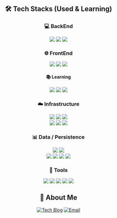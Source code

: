 <div align="center">

## 🛠️ Tech Stacks (Used & Learning)

### 💻 BackEnd  
<img src="https://img.shields.io/badge/java-007396?style=for-the-badge&logo=java&logoColor=white">
<img src="https://img.shields.io/badge/Spring-6DB33F?style=for-the-badge&logo=Spring&logoColor=white">
<img src="https://img.shields.io/badge/springboot-6DB33F?style=for-the-badge&logo=springboot&logoColor=white">

### 🌐 FrontEnd  
<img src="https://img.shields.io/badge/Javascript-F7DF1E?style=for-the-badge&logo=Javascript&logoColor=white">
<img src="https://img.shields.io/badge/JSP-FF1A55?style=for-the-badge&logoColor=white">
<img src="https://img.shields.io/badge/jquery-0769AD?style=for-the-badge&logo=jquery&logoColor=white">

#### 📚 Learning  
<img src="https://img.shields.io/badge/React-61DAFB?style=for-the-badge&logo=React&logoColor=white">
<img src="https://img.shields.io/badge/TypeScript-3178C6?style=for-the-badge&logo=typescript&logoColor=white">
<img src="https://img.shields.io/badge/Next.js-000000?style=for-the-badge&logo=Next.js&logoColor=white">

### ☁️ Infrastructure  
<img src="https://img.shields.io/badge/Docker-2496ED?style=for-the-badge&logo=Docker&logoColor=white">
<img src="https://img.shields.io/badge/AWS EC2-FF9900?style=for-the-badge&logo=amazonaws&logoColor=white">
<img src="https://img.shields.io/badge/AWS S3-569A31?style=for-the-badge&logo=amazonaws&logoColor=white">
<br>
<img src="https://img.shields.io/badge/GitHub Actions-2088FF?style=for-the-badge&logo=githubactions&logoColor=white">
<img src="https://img.shields.io/badge/GitLab CI/CD-FC6D26?style=for-the-badge&logo=gitlab&logoColor=white">
<img src="https://img.shields.io/badge/RabbitMQ-FF6600?style=for-the-badge&logo=rabbitmq&logoColor=white">

### 📊 Data / Persistence  
<img src="https://img.shields.io/badge/Oracle-F80000?style=for-the-badge&logo=Oracle&logoColor=white">
<img src="https://img.shields.io/badge/MySQL-4479A1?style=for-the-badge&logo=MySQL&logoColor=white">
<br>
<img src="https://img.shields.io/badge/Redis-DC382D?style=for-the-badge&logo=redis&logoColor=white">
<img src="https://img.shields.io/badge/QueryDSL-0092C6?style=for-the-badge&logoColor=white">
<img src="https://img.shields.io/badge/MyBatis-FF6600?style=for-the-badge&logoColor=white">
<img src="https://img.shields.io/badge/Spring Data JPA-6DB33F?style=for-the-badge&logo=spring&logoColor=white">

### 🧩 Tools  
<img src="https://img.shields.io/badge/Git-F05032?style=for-the-badge&logo=Git&logoColor=white">
<img src="https://img.shields.io/badge/SVN-809CC9?style=for-the-badge&logo=subversion&logoColor=white">
<img src="https://img.shields.io/badge/Linux-FCC624?style=for-the-badge&logo=Linux&logoColor=white">
<img src="https://img.shields.io/badge/eGovFrame-005BAC?style=for-the-badge&logoColor=white">
<img src="https://img.shields.io/badge/Figma-F24E1E?style=for-the-badge&logo=Figma&logoColor=white">

## 🙋 About Me
[![Tech Blog](https://img.shields.io/badge/Blog-BECDFF?style=for-the-badge)](https://xxyoonxx.github.io/)
[![Email](https://img.shields.io/badge/email-d14836?style=for-the-badge&logo=gmail&logoColor=white)](mailto:zhangnux88@gmail.com)

</div>
